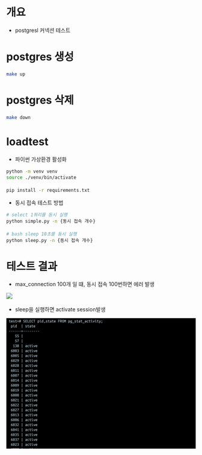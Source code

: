 # 개요
* postgresl 커넥션 테스트

# postgres 생성

```bash
make up
```

# postgres 삭제

```bash
make down
```

# loadtest

* 파이썬 가상환경 활성화

```bash
python -m venv venv
source ./venv/bin/activate

pip install -r requirements.txt
```

* 동시 접속 테스트 방법

```bash
# select 1쿼리를 동시 실행
python simple.py -n {동시 접속 개수}

# bash sleep 10초를 동시 실행
python sleep.py -n {동시 접속 개수}
```

# 테스트 결과

* max_connection 100개 일 떄, 동시 접속 100번하면 에러 발생

![](imgs/connection_99.png)

* sleep을 실행하면 activate session발생

![](./imgs/idle_session.png)
